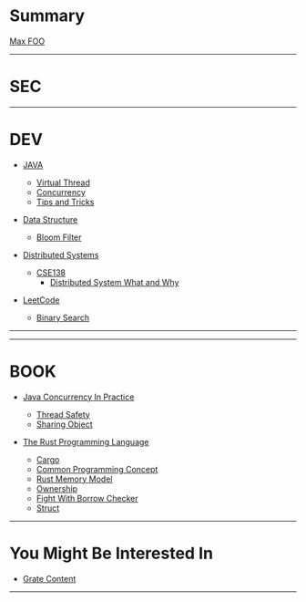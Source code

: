 # Summary

[Max FOO](dev/java/virtual-thread.md)

---

# SEC

---

# DEV

- [JAVA](dev/java/virtual-thread.md)
    - [Virtual Thread](dev/java/virtual-thread.md)
    - [Concurrency](dev/java/java-concurrency.md)
    - [Tips and Tricks](dev/java/tips_and_tricks.md)

- [Data Structure](dev/data-structure/bloom-filter.md)
    - [Bloom Filter](dev/data-structure/bloom-filter.md)

- [Distributed Systems](dev/distributed-systems/distributed-system.md)
    - [CSE138](dev/distributed-systems/cse138/distributed-system-what-and-why.md)
        - [Distributed System What and Why](dev/distributed-systems/cse138/distributed-system-what-and-why.md)

- [LeetCode](dev/leetcode/binary-search.md)
    - [Binary Search](dev/leetcode/binary-search.md)

---

[//]: # (# OPS)

[//]: # ()

[//]: # (- [Linux]&#40;ops/linux/linux.md&#41;)

---

# BOOK

[//]: # (- [Programming Concurrency on the JVM]&#40;empty.md&#41;)

[//]: # (    - [Overview]&#40;book/programming-concurrency-on-the-jvm/overview.md&#41;)

[//]: # (    - [Strategies For Concurrency]&#40;book/programming-concurrency-on-the-jvm/strategies-for-concurrency.md&#41;)

- [Java Concurrency In Practice](book/java-concurrency-in-practice/java-concurrency-in-practice.md)
    - [Thread Safety](book/java-concurrency-in-practice/thread_safety.md)
    - [Sharing Object](book/java-concurrency-in-practice/sharing_object.md)

- [The Rust Programming Language](book/the-rust-programming-language/cargo.md)
    - [Cargo](book/the-rust-programming-language/cargo.md)
    - [Common Programming Concept](book/the-rust-programming-language/common-programming-concept.md)
    - [Rust Memory Model](book/the-rust-programming-language/rust-memory-model.md)
    - [Ownership](book/the-rust-programming-language/ownership/ownership.md)
    - [Fight With Borrow Checker](book/the-rust-programming-language/fight-with-borrow-checker.md)
    - [Struct](book/the-rust-programming-language/struct.md)

---

# You Might Be Interested In

- [Grate Content](great-content.md)

---

